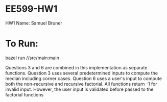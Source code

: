 # EE599-HW1
HW1
Name: Samuel Bruner

# To Run:
bazel run  //src/main:main 

Questions 3 and 6 are combined in this implementation as separate functions. 
Question 3 uses several predetermined inputs to compute the median including corner cases.
Question 6 uses a user's input to compute both the non-recursive and recursive factorial.
All functions return -1 for invalid input. However, the user input is validated before passed to the factorial functions
